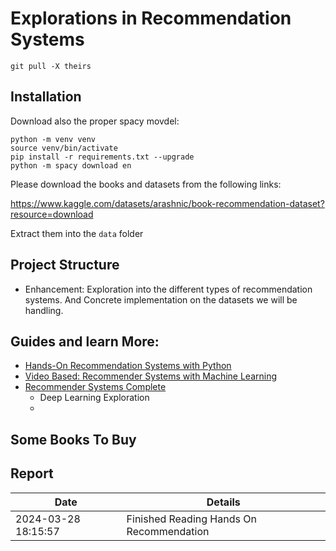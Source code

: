 # Explorations in Recommendation Systems

```
git pull -X theirs
```



## Installation

Download also the proper spacy movdel:

```
python -m venv venv
source venv/bin/activate
pip install -r requirements.txt --upgrade
python -m spacy download en
```

Please download the books and datasets from the following links:

https://www.kaggle.com/datasets/arashnic/book-recommendation-dataset?resource=download

Extract them into the `data` folder 

## Project Structure

- Enhancement: Exploration into the different types of recommendation systems. And Concrete implementation on the datasets we will be handling.


## Guides and learn More:

- [Hands-On Recommendation Systems with Python](https://subscription.packtpub.com/book/data/9781788993753/1/ch01lvl1sec04/types-of-recommender-systems)
- [Video Based: Recommender Systems with Machine Learning](https://subscription.packtpub.com/video/data/9781837631667/p3/video3_1/section-overview)
- [Recommender Systems Complete](https://subscription.packtpub.com/video/programming/9781837632039)
  - Deep Learning Exploration
  - 



## Some Books To Buy

## Report

| Date                | Details                                  |
| ------------------- | ---------------------------------------- |
| 2024-03-28 18:15:57 | Finished Reading Hands On Recommendation |









